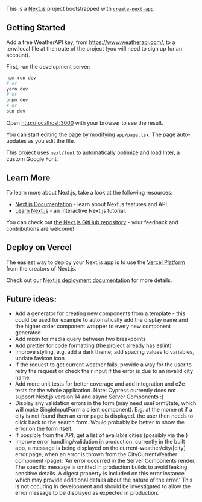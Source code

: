 This is a [Next.js](https://nextjs.org/) project bootstrapped with [`create-next-app`](https://github.com/vercel/next.js/tree/canary/packages/create-next-app).

## Getting Started

Add a free WeatherAPI key, from https://www.weatherapi.com/, to a .env.local file at the route of the project (you will need to sign up for an account).

First, run the development server:

```bash
npm run dev
# or
yarn dev
# or
pnpm dev
# or
bun dev
```

Open [http://localhost:3000](http://localhost:3000) with your browser to see the result.

You can start editing the page by modifying `app/page.tsx`. The page auto-updates as you edit the file.

This project uses [`next/font`](https://nextjs.org/docs/basic-features/font-optimization) to automatically optimize and load Inter, a custom Google Font.

## Learn More

To learn more about Next.js, take a look at the following resources:

- [Next.js Documentation](https://nextjs.org/docs) - learn about Next.js features and API.
- [Learn Next.js](https://nextjs.org/learn) - an interactive Next.js tutorial.

You can check out [the Next.js GitHub repository](https://github.com/vercel/next.js/) - your feedback and contributions are welcome!

## Deploy on Vercel

The easiest way to deploy your Next.js app is to use the [Vercel Platform](https://vercel.com/new?utm_medium=default-template&filter=next.js&utm_source=create-next-app&utm_campaign=create-next-app-readme) from the creators of Next.js.

Check out our [Next.js deployment documentation](https://nextjs.org/docs/deployment) for more details.

## Future ideas:

- Add a generator for creating new components from a template - this could be used for example to automatically add the display name and the higher order component wrapper to every new component generated
- Add mixin for media query between two breakpoints
- Add prettier for code formatting (the project already has eslint)
- Improve styling, e.g. add a dark theme; add spacing values to variables, update favicon icon
- If the request to get current weather fails, provide a way for the user to retry the request or check their input if the error is due to an invalid city name.
- Add more unit tests for better coverage and add integration and e2e tests for the whole application. Note: Cypress currently does not support Next.js version 14 and async Server Components :(
- Display any validation errors in the form (may need useFormState, which will make SingleInputForm a client component). E.g. at the mome nt if a city is not found then an error page is displayed. the user then needs to click back to the search form. Would probably be better to show the error on the form itself.
- If possible from the API, get a list of available cities (possibly via the )
- Improve error handling/validation in production: currently in the built app, a message is being displayed on the current-weather/city/[city] error page, when an error is thrown from the CityCurrentWeather component (page): 'An error occurred in the Server Components render. The specific message is omitted in production builds to avoid leaking sensitive details. A digest property is included on this error instance which may provide additional details about the nature of the error.' This is not occuring in development and should be investigated to allow the error message to be displayed as expected in production.
